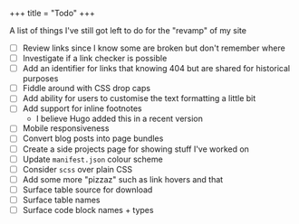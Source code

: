 +++
title = "Todo"
+++

A list of things I've still got left to do for the "revamp" of my site

* [ ] Review links since I know some are broken but don't remember where
* [ ] Investigate if a link checker is possible
* [ ] Add an identifier for links that knowing 404 but are shared for historical purposes
* [ ] Fiddle around with CSS drop caps
* [ ] Add ability for users to customise the text formatting a little bit
* [ ] Add support for inline footnotes
  * I believe Hugo added this in a recent version
* [ ] Mobile responsiveness
* [ ] Convert blog posts into page bundles
* [ ] Create a side projects page for showing stuff I've worked on
* [ ] Update `manifest.json` colour scheme
* [ ] Consider `scss` over plain CSS
* [ ] Add some more "pizzaz" such as link hovers and that
* [ ] Surface table source for download
* [ ] Surface table names
* [ ] Surface code block names + types